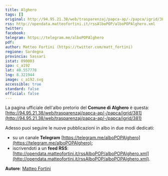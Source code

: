 ```yaml
---
title: Alghero
tags: []
original: http://94.95.21.38/web/trasparenzaj/papca-ap/-/papca/igrid/381
rss: http://opendata.matteofortini.it/rssAlboPOP/alboPOPAlghero.xml
twitter: 
facebook: 
telegram: https://telegram.me/alboPOPAlghero
pdf: 
author: Matteo Fortini (https://twitter.com/matt_fortini)
regione: Sardegna
provincia: Sassari
istat: 090003
ipa: c_a192
lat: 40.557778
lng: 8.321944
image: c_a192.svg
accessible: true
standard: false
official: false
---
```


La pagina ufficiale dell'albo pretorio del **Comune di Alghero** è questa: [http://94.95.21.38/web/trasparenzaj/papca-ap/-/papca/igrid/381](http://94.95.21.38/web/trasparenzaj/papca-ap/-/papca/igrid/381)

Adesso puoi seguire le nuove pubblicazioni in albo in due modi dedicati:

* su un canale **Telegram** [https://telegram.me/alboPOPAlghero](https://telegram.me/alboPOPAlghero);
* iscrivendoti a un **feed RSS**: [http://opendata.matteofortini.it/rssAlboPOP/alboPOPAlghero.xml](http://opendata.matteofortini.it/rssAlboPOP/alboPOPAlghero.xml).


**Autore**: [Matteo Fortini](https://twitter.com/matt_fortini)
